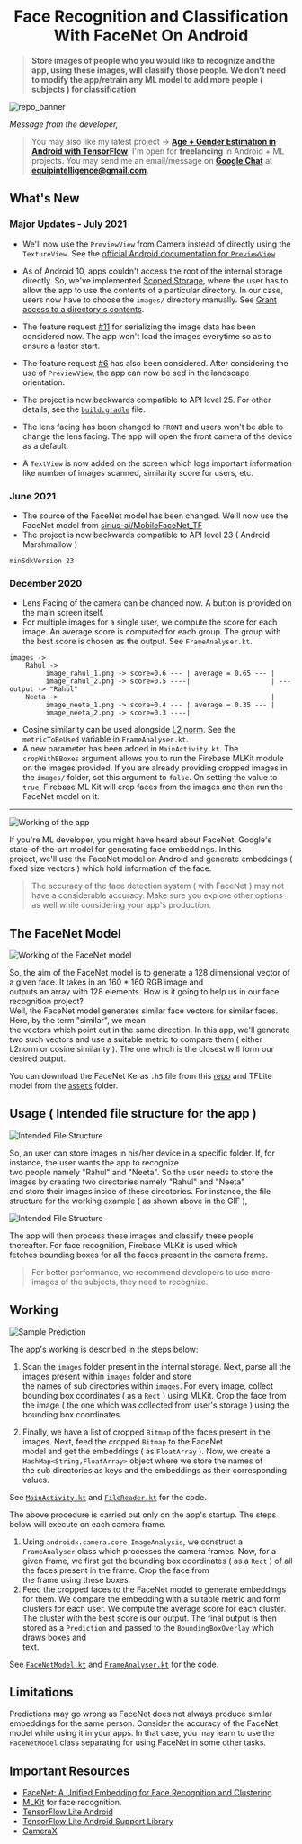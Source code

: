 
<div align="center">
  <h1>Face Recognition and Classification With FaceNet On Android</h1>
</div>

> **Store images of people who you would like to recognize and the app, using these images, will classify those people. 
We don't need to modify the app/retrain any ML model to add more people ( subjects ) for classification**  

![repo_banner](images/banner.png)

*Message from the developer,*

 > You may also like my latest project -> [**Age + Gender Estimation in Android with TensorFlow**](https://github.com/shubham0204/Age-Gender_Estimation_TF-Android). 
 > I'm open for **freelancing** in Android + ML projects. You may send me an email/message on [**Google Chat**](https://mail.google.com/chat) at **equipintelligence@gmail.com**.
  
## What's New

### Major Updates - July 2021

- We'll now use the `PreviewView` from Camera instead of directly using the `TextureView`. 
  See the [official Android documentation for `PreviewView`](https://developer.android.com/training/camerax/preview)
  
- As of Android 10, apps couldn't access the root of the internal storage directly.
  So, we've implemented [Scoped Storage](https://developer.android.com/about/versions/11/privacy/storage), where the user has to allow the app to use the contents of a particular directory.
  In our case, users now have to choose the `images/` directory manually. See [Grant access to a directory's contents](https://developer.android.com/training/data-storage/shared/documents-files#grant-access-directory).
  
- The feature request [#11](https://github.com/shubham0204/FaceRecognition_With_FaceNet_Android/issues/11) for serializing the 
  image data has been considered now. The app won't load the images everytime so as to ensure a faster start.
  
- The feature request [#6](https://github.com/shubham0204/FaceRecognition_With_FaceNet_Android/issues/6) has also been considered.
  After considering the use of `PreviewView`, the app can now be sed in the landscape orientation.

- The project is now backwards compatible to API level 25. For other details, see 
  the [`build.gradle`](https://github.com/shubham0204/FaceRecognition_With_FaceNet_Android/blob/master/app/build.gradle) file.
  
- The lens facing has been changed to `FRONT` and users won't be able to change the lens facing. The app will open the front 
  camera of the device as a default.
  
- A `TextView` is now added on the screen which logs important information like number of images scanned, similarity score for 
  users, etc.

### June 2021

* The source of the FaceNet model has been changed. We'll now use the FaceNet model 
from [sirius-ai/MobileFaceNet_TF](https://github.com/sirius-ai/MobileFaceNet_TF)
* The project is now backwards compatible to API level 23 ( Android Marshmallow )

```
minSdkVersion 23
```

### December 2020
  
* Lens Facing of the camera can be changed now. A button is provided on the main screen itself.  
* For multiple images for a single user, we compute the score for each image. An average score is computed for each group.
The group with the best score is chosen as the output. See `FrameAnalyser.kt`.

```  
images ->  
    Rahul -> 
         image_rahul_1.png -> score=0.6 --- | average = 0.65 --- |
         image_rahul_2.png -> score=0.5 ----|                    | --- output -> "Rahul"
    Neeta ->                                                     |
         image_neeta_1.png -> score=0.4 --- | average = 0.35 --- |
         image_neeta_2.png -> score=0.3 ----|             
 ```  


* Cosine similarity can be used alongside [L2 norm](https://en.wikipedia.org/wiki/Norm_(mathematics)#Euclidean_norm). See the `metricToBeUsed` variable in `FrameAnalyser.kt`.
* A new parameter has been added in `MainActivity.kt`. The `cropWithBBoxes` argument allows you to run the Firebase MLKit module on the images provided. If you are already providing cropped images in the `images/` folder, set this argument to `false`. On setting the value to `true`, Firebase ML Kit will crop faces from the images and then run the FaceNet model on it.  

---

![Working of the app](images/app_1.gif)


If you're ML developer, you might have heard about FaceNet, Google's state-of-the-art model for generating face embeddings. In this   
project, we'll use the FaceNet model on Android and generate embeddings ( fixed size vectors ) which hold information of the face.  
  
> The accuracy of the face detection system ( with FaceNet ) may not have a considerable accuracy. Make sure you explore other options as well while considering your app's production.  
  
## The FaceNet Model  

![Working of the FaceNet model](images/fig_1.png)

So, the aim of the FaceNet model is to generate a 128 dimensional vector of a given face. It takes in an 160 * 160 RGB image and   
outputs an array with 128 elements. How is it going to help us in our face recognition project?   
Well, the FaceNet model generates similar face vectors for similar faces. Here, by the term "similar", we mean   
the vectors which point out in the same direction.
In this app, we'll generate two such vectors and use a suitable metric to compare them ( either L2norm or cosine similarity ). 
The one which is the closest will form our desired output.  
  
You can download the FaceNet Keras `.h5` file from this [repo](https://github.com/sirius-ai/MobileFaceNet_TF) and TFLite model 
from the [`assets`](https://github.com/shubham0204/FaceRecognition_With_FaceNet_Android/tree/master/app/src/main/assets) folder.
  
## Usage  ( Intended file structure for the app )

![Intended File Structure](images/fig_2.png)
  
So, an user can store images in his/her device in a specific folder. If, for instance, the user wants the app to recognize  
two people namely "Rahul" and "Neeta". So the user needs to store the images by creating two directories namely "Rahul" and "Neeta"   
and store their images inside of these directories. For instance, the file structure for the working example ( as shown above in the GIF ),

![Intended File Structure](images/fig_4.png)

The app will then process these images and classify these people thereafter. For face recognition, Firebase MLKit is used which   
fetches bounding boxes for all the faces present in the camera frame.  
  
> For better performance, we recommend developers to use more images of the subjects, they need to recognize.

## Working  

![Sample Prediction](images/fig_3.png)
  
The app's working is described in the steps below:
  
1. Scan the `images` folder present in the internal storage. Next, parse all the images present within `images` folder and store   
the names of sub directories within `images`. For every image, collect bounding box coordinates ( as a `Rect` ) using MLKit.
   Crop the face from the image ( the one which was collected from user's storage ) using the bounding box coordinates.   
  
2. Finally, we have a list of cropped `Bitmap` of the faces present in the images. Next, feed the cropped `Bitmap` to the FaceNet   
model and get the embeddings ( as `FloatArray` ). Now, we create a `HashMap<String,FloatArray>` object where we store the names of   
the sub directories as keys and the embeddings as their corresponding values. 
   
See [`MainActivity.kt`](https://github.com/shubham0204/FaceRecognition_With_FaceNet_Android/blob/master/app/src/main/java/com/ml/quaterion/facenetdetection/MainActivity.kt) and [`FileReader.kt`](https://github.com/shubham0204/FaceRecognition_With_FaceNet_Android/blob/master/app/src/main/java/com/ml/quaterion/facenetdetection/FileReader.kt) for the code.
  
The above procedure is carried out only on the app's startup. The steps below will execute on each camera frame.  
  
1. Using `androidx.camera.core.ImageAnalysis`, we construct a `FrameAnalyser` class which processes the camera frames. Now, for a   
given frame, we first get the bounding box coordinates ( as a `Rect` ) of all the faces present in the frame. Crop the face from   
the frame using these boxes.  
2. Feed the cropped faces to the FaceNet model to generate embeddings for them. We compare the embedding with a suitable metric and
form clusters for each user. We compute the average score for each cluster. The cluster with the best score is our output.
The final output is then stored as a `Prediction` and passed to the `BoundingBoxOverlay` which draws boxes and   
text.  

See [`FaceNetModel.kt`](https://github.com/shubham0204/FaceRecognition_With_FaceNet_Android/blob/master/app/src/main/java/com/ml/quaterion/facenetdetection/FaceNetModel.kt) and [`FrameAnalyser.kt`](https://github.com/shubham0204/FaceRecognition_With_FaceNet_Android/blob/master/app/src/main/java/com/ml/quaterion/facenetdetection/FrameAnalyser.kt) for the code.
  
## Limitations  
  
Predictions may go wrong as FaceNet does not always produce similar embeddings for the same person. 
Consider the accuracy of the FaceNet model while using it in your apps. In that case, you may learn to use the `FaceNetModel` class separating for using FaceNet in some other tasks.  

## Important Resources  

- [FaceNet: A Unified Embedding for Face Recognition and Clustering](https://arxiv.org/abs/1503.03832)
- [MLKit](https://developers.google.com/ml-kit/vision/face-detection) for face recognition.  
- [TensorFlow Lite Android](https://www.tensorflow.org/lite)  
- [TensorFlow Lite Android Support Library](https://github.com/tensorflow/tensorflow/tree/master/tensorflow/lite/experimental/support/java)  
- [CameraX](https://developer.android.com/training/camerax)

